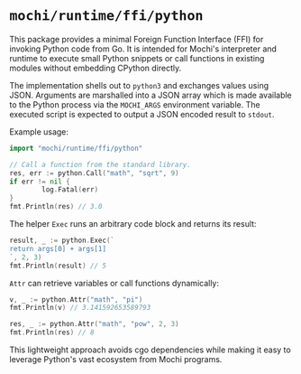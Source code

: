 # `mochi/runtime/ffi/python`

This package provides a minimal Foreign Function Interface (FFI) for
invoking Python code from Go.  It is intended for Mochi's interpreter and
runtime to execute small Python snippets or call functions in existing
modules without embedding CPython directly.

The implementation shells out to `python3` and exchanges values using
JSON.  Arguments are marshalled into a JSON array which is made
available to the Python process via the `MOCHI_ARGS` environment
variable.  The executed script is expected to output a JSON encoded
result to `stdout`.

Example usage:

```go
import "mochi/runtime/ffi/python"

// Call a function from the standard library.
res, err := python.Call("math", "sqrt", 9)
if err != nil {
        log.Fatal(err)
}
fmt.Println(res) // 3.0
```

The helper `Exec` runs an arbitrary code block and returns its result:

```go
result, _ := python.Exec(`
return args[0] + args[1]
`, 2, 3)
fmt.Println(result) // 5
```

`Attr` can retrieve variables or call functions dynamically:

```go
v, _ := python.Attr("math", "pi")
fmt.Println(v) // 3.141592653589793

res, _ := python.Attr("math", "pow", 2, 3)
fmt.Println(res) // 8
```

This lightweight approach avoids cgo dependencies while making it easy
to leverage Python's vast ecosystem from Mochi programs.
